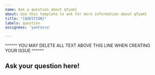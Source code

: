 ```yaml
---
name: Ask a question about qfyaml
about: Use this template to ask for more information about qfyaml
title: "[QUESTION]"
labels: question
assignees: 'yantosca'

---
```


^^^^^^ YOU MAY DELETE ALL TEXT ABOVE THIS LINE WHEN CREATING YOUR ISSUE ^^^^^^

## Ask your question here!
